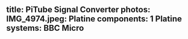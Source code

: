 title: PiTube Signal Converter
photos:
    IMG_4974.jpeg: Platine
components:
    1 Platine
systems:
    BBC Micro
---

